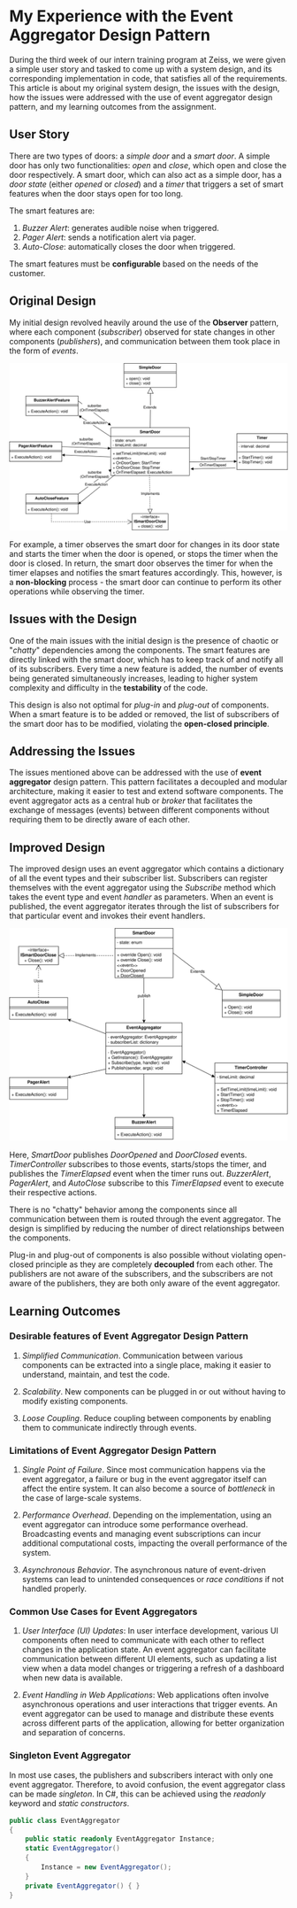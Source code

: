 # My Experience with the Event Aggregator Design Pattern

During the third week of our intern training program at Zeiss, we were given a simple user story and tasked to come up with a system design, and its corresponding implementation in code, that satisfies all of the requirements. This article is about my original system design, the issues with the design, how the issues were addressed with the use of event aggregator design pattern, and my learning outcomes from the assignment.

## User Story

There are two types of doors: a *simple door* and a *smart door*. A simple door has only two functionalities: *open* and *close*, which open and close the door respectively. A smart door, which can also act as a simple door, has a *door state* (either *opened* or *closed*) and a *timer* that triggers a set of smart features when the door stays open for too long.

The smart features are:
1. *Buzzer Alert*: generates audible noise when triggered.
2. *Pager Alert*: sends a notification alert via pager.
3. *Auto-Close*: automatically closes the door when triggered.

The smart features must be **configurable** based on the needs of the customer.

## Original Design

My initial design revolved heavily around the use of the **Observer** pattern, where each component (*subscriber*) observed for state changes in other components (*publishers*), and communication between them took place in the form of *events*.

![raw.githubusercontent.com/rnachiappan123/Zeiss-Freshers-Bootcamp-2024/main/Article/Original Design.svg](https://raw.githubusercontent.com/rnachiappan123/Zeiss-Freshers-Bootcamp-2024/main/Article/Original%20Design.svg)

For example, a timer observes the smart door for changes in its door state and starts the timer when the door is opened, or stops the timer when the door is closed. In return, the smart door observes the timer for when the timer elapses and notifies the smart features accordingly. This, however, is a **non-blocking** process - the smart door can continue to perform its other operations while observing the timer.
## Issues with the Design

One of the main issues with the initial design is the presence of chaotic or "*chatty*" dependencies among the components. The smart features are directly linked with the smart door, which has to keep track of and notify all of its subscribers. Every time a new feature is added, the number of events being generated simultaneously increases, leading to higher system complexity and difficulty in the **testability** of the code.

This design is also not optimal for *plug-in* and *plug-out* of components. When a smart feature is to be added or removed, the list of subscribers of the smart door has to be modified, violating the **open-closed principle**.

## Addressing the Issues

The issues mentioned above can be addressed with the use of **event aggregator** design pattern. This pattern facilitates a decoupled and modular architecture, making it easier to test and extend software components. The event aggregator acts as a central hub or *broker* that facilitates the exchange of messages (events) between different components without requiring them to be directly aware of each other.

## Improved Design

The improved design uses an event aggregator which contains a dictionary of all the event types and their subscriber list. Subscribers can register themselves with the event aggregator using the *Subscribe* method which takes the event type and event *handler* as parameters. When an event is published, the event aggregator iterates through the list of subscribers for that particular event and invokes their event handlers.

![raw.githubusercontent.com/rnachiappan123/Zeiss-Freshers-Bootcamp-2024/main/Article/Improved Design.svg](https://raw.githubusercontent.com/rnachiappan123/Zeiss-Freshers-Bootcamp-2024/main/Article/Improved%20Design.svg)

Here, *SmartDoor* publishes *DoorOpened* and *DoorClosed* events. *TimerController* subscribes to those events, starts/stops the timer, and publishes the *TimerElapsed* event when the timer runs out. *BuzzerAlert*, *PagerAlert*, and *AutoClose* subscribe to this *TimerElapsed* event to execute their respective actions.

There is no "chatty" behavior among the components since all communication between them is routed through the event aggregator. The design is simplified by reducing the number of direct relationships between the components.

Plug-in and plug-out of components is also possible without violating open-closed principle as they are completely **decoupled** from each other. The publishers are not aware of the subscribers, and the subscribers are not aware of the publishers, they are both only aware of the event aggregator.

## Learning Outcomes

### Desirable features of Event Aggregator Design Pattern

1. *Simplified Communication*. Communication between various components can be extracted into a single place, making it easier to understand, maintain, and test the code.

2. *Scalability*. New components can be plugged in or out without having to modify existing components.

3. *Loose Coupling*. Reduce coupling between components by enabling them to communicate indirectly through events.

### Limitations of Event Aggregator Design Pattern

1. *Single Point of Failure*. Since most communication happens via the event aggregator, a failure or bug in the event aggregator itself can affect the entire system. It can also become a source of *bottleneck* in the case of large-scale systems.

2. *Performance Overhead*. Depending on the implementation, using an event aggregator can introduce some performance overhead. Broadcasting events and managing event subscriptions can incur additional computational costs, impacting the overall performance of the system.

3. *Asynchronous Behavior*. The asynchronous nature of event-driven systems can lead to unintended consequences or *race conditions* if not handled properly.

### Common Use Cases for Event Aggregators

1. *User Interface (UI) Updates*: In user interface development, various UI components often need to communicate with each other to reflect changes in the application state. An event aggregator can facilitate communication between different UI elements, such as updating a list view when a data model changes or triggering a refresh of a dashboard when new data is available.

2. *Event Handling in Web Applications*: Web applications often involve asynchronous operations and user interactions that trigger events. An event aggregator can be used to manage and distribute these events across different parts of the application, allowing for better organization and separation of concerns.

### Singleton Event Aggregator

In most use cases, the publishers and subscribers interact with only one event aggregator. Therefore, to avoid confusion, the event aggregator class can be made *singleton*. In C#, this can be achieved using the *readonly* keyword and *static constructors*.

```c#
public class EventAggregator
{
    public static readonly EventAggregator Instance;
    static EventAggregator()
    {
        Instance = new EventAggregator();
    }
    private EventAggregator() { }
}
```